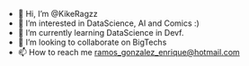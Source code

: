 - 👋 Hi, I’m @KikeRagzz
- 👀 I’m interested in DataScience, AI and Comics :)
- 🌱 I’m currently learning DataScience in Devf.
- 💞️ I’m looking to collaborate on BigTechs
- 📫 How to reach me ramos_gonzalez_enrique@hotmail.com

<!---
KikeRagzz/KikeRagzz is a ✨ special ✨ repository because its `README.md` (this file) appears on your GitHub profile.
You can click the Preview link to take a look at your changes.
--->
